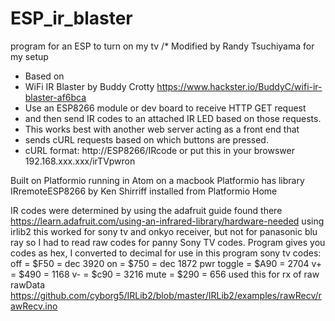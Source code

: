 # ESP_ir_blaster
program for an ESP to turn on my tv
/*  Modified by Randy Tsuchiyama for my setup
 *  Based on
 *  WiFi IR Blaster by Buddy Crotty
 https://www.hackster.io/BuddyC/wifi-ir-blaster-af6bca
 *  Use an ESP8266 module or dev board to receive HTTP GET request
 *  and then send IR codes to an attached IR LED based on those requests.
 *  This works best with another web server acting as a front end that
 *  sends cURL requests based on which buttons are pressed.
 *  cURL format: http://ESP8266/IRcode
 or put this in your browswer
 192.168.xxx.xxx/irTVpwron
 
 Built on Platformio running in Atom on a macbook
 Platformio has library IRremoteESP8266 by Ken Shirriff installed from Platformio Home
 
 IR codes were determined by using the adafruit guide found there
 https://learn.adafruit.com/using-an-infrared-library/hardware-needed
 using irlib2
 this worked for sony tv and onkyo receiver, but not for panasonic blu ray
 so I had to read raw codes for panny
 Sony TV codes.
 Program gives you codes as hex, I converted to decimal for use in this program
 sony tv codes:
 off = $F50 = dec 3920
 on = $750 = dec 1872
 pwr toggle = $A90 = 2704
 v+ = $490 = 1168
 v- = $c90 = 3216
 mute = $290 = 656
 used this for rx of raw rawData
 https://github.com/cyborg5/IRLib2/blob/master/IRLib2/examples/rawRecv/rawRecv.ino
